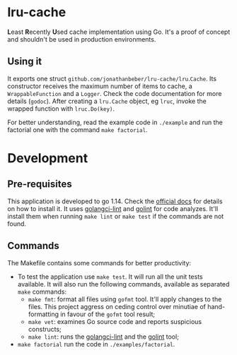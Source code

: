 # lru-cache

**L**east **R**ecently **U**sed cache implementation using Go. It's a proof of concept and shouldn't be used in production environments.

## Using it

It exports one struct `github.com/jonathanbeber/lru-cache/lru`.`Cache`. Its constructor receives the maximum number of items to cache, a `WrappableFunction` and a `Logger`. Check the code documentation for more details (`godoc`). After creating a `lru.Cache` object, eg `lruc`, invoke the wrapped function with `lruc.Do(key)`.

For better understanding, read the example code in `./example` and run the factorial one with the command `make factorial`.

# Development

## Pre-requisites

This application is developed to go 1.14. Check the [official docs](https://golang.org/doc/install) for details on how to install it.
It uses [golangci-lint][0] and [golint][1] for code analyzes. It'll install them when running `make lint` or `make test` if the commands are not found.

## Commands

The Makefile contains some commands for better productivity:

* To test the application use `make test`. It will run all the unit tests available. It will also run the following commands, available as separated `make` commands:
  * `make fmt`: format all files using `gofmt` tool. It'll apply changes to the files. This project aggress on ceding control over minutiae of hand-formatting in favour of the `gofmt` tool result;
  * `make vet`: examines Go source code and reports suspicious constructs;
  * `make lint`:  runs the [golangci-lint][0] and the [golint][1] tool;
* `make factorial` run the code in `./examples/factorial`.

[0]: https://github.com/golangci/golangci-lint
[1]: https://github.com/golang/lint
